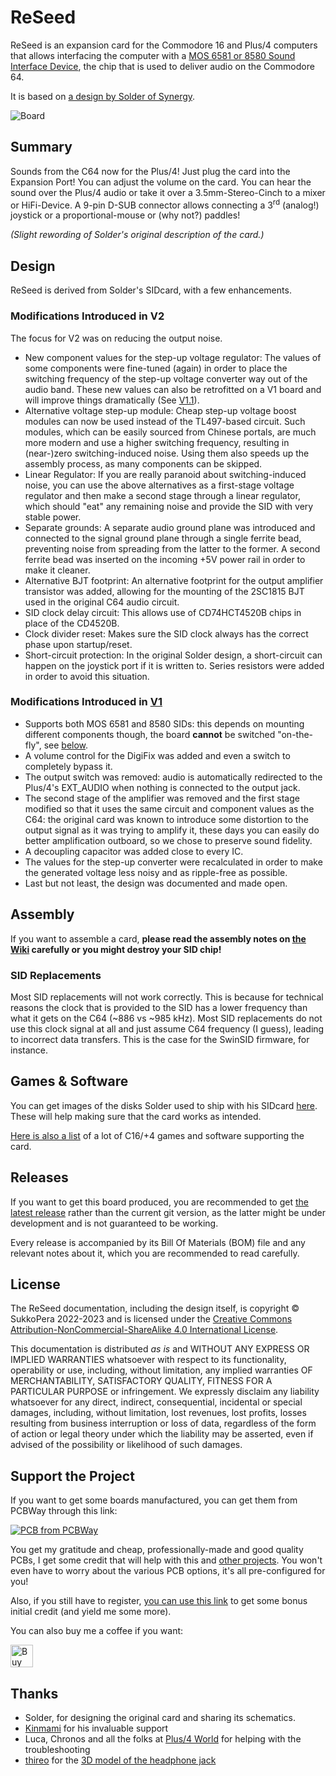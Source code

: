 # ReSeed
ReSeed is an expansion card for the Commodore 16 and Plus/4 computers that allows interfacing the computer with a [MOS 6581 or 8580 Sound Interface Device](https://en.wikipedia.org/wiki/MOS_Technology_6581), the chip that is used to deliver audio on the Commodore 64.

It is based on [a design by Solder of Synergy](https://plus4world.powweb.com/hardware/Solders_SID_Card).

![Board](https://raw.githubusercontent.com/SukkoPera/ReSeed/master/img/render-top.png)

## Summary
Sounds from the C64 now for the Plus/4! Just plug the card into the Expansion Port! You can adjust the volume on the card. You can hear the sound over the Plus/4 audio or take it over a 3.5mm-Stereo-Cinch to a mixer or HiFi-Device. A 9-pin D-SUB connector allows connecting a 3<sup>rd</sup> (analog!) joystick or a proportional-mouse or (why not?) paddles!

*(Slight rewording of Solder's original description of the card.)*

## Design
ReSeed is derived from Solder's SIDcard, with a few enhancements.

### Modifications Introduced in V2
The focus for V2 was on reducing the output noise.

* New component values for the step-up voltage regulator: The values of some components were fine-tuned (again) in order to place the switching frequency of the step-up voltage converter way out of the audio band. These new values can also be retrofitted on a V1 board and will improve things dramatically (See [V1.1](https://github.com/SukkoPera/ReSeed/releases/tag/v1.1)).
* Alternative voltage step-up module: Cheap step-up voltage boost modules can now be used instead of the TL497-based circuit. Such modules, which can be easily sourced from Chinese portals, are much more modern and use a higher switching frequency, resulting in (near-)zero switching-induced noise. Using them also speeds up the assembly process, as many components can be skipped.
* Linear Regulator: If you are really paranoid about switching-induced noise, you can use the above alternatives as a first-stage voltage regulator and then make a second stage through a linear regulator, which should "eat" any remaining noise and provide the SID with very stable power.
* Separate grounds: A separate audio ground plane was introduced and connected to the signal ground plane through a single ferrite bead, preventing noise from spreading from the latter to the former. A second ferrite bead was inserted on the incoming +5V power rail in order to make it cleaner.
* Alternative BJT footprint: An alternative footprint for the output amplifier transistor was added, allowing for the mounting of the 2SC1815 BJT used in the original C64 audio circuit.
* SID clock delay circuit: This allows use of CD74HCT4520B chips in place of the CD4520B.
* Clock divider reset: Makes sure the SID clock always has the correct phase upon startup/reset.
* Short-circuit protection: In the original Solder design, a short-circuit can happen on the joystick port if it is written to. Series resistors were added in order to avoid this situation.

### Modifications Introduced in [V1](https://github.com/SukkoPera/ReSeed/releases/tag/v1)
* Supports both MOS 6581 and 8580 SIDs: this depends on mounting different components though, the board **cannot** be switched "on-the-fly", see [below](#Assembly).
* A volume control for the DigiFix was added and even a switch to completely bypass it.
* The output switch was removed: audio is automatically redirected to the Plus/4's EXT_AUDIO when nothing is connected to the output jack.
* The second stage of the amplifier was removed and the first stage modified so that it uses the same circuit and component values as the C64: the original card was known to introduce some distortion to the output signal as it was trying to amplify it, these days you can easily do better amplification outboard, so we chose to preserve sound fidelity.
* A decoupling capacitor was added close to every IC.
* The values for the step-up converter were recalculated in order to make the generated voltage less noisy and as ripple-free as possible.
* Last but not least, the design was documented and made open.

## Assembly
If you want to assemble a card, **please read the assembly notes on [the Wiki](https://github.com/SukkoPera/ReSeed/wiki) carefully or you might destroy your SID chip!**

### SID Replacements
Most SID replacements will not work correctly. This is because for technical reasons the clock that is provided to the SID has a lower frequency than what it gets on the C64 (~886 vs ~985 kHz). Most SID replacements do not use this clock signal at all and just assume C64 frequency (I guess), leading to incorrect data transfers. This is the case for the SwinSID firmware, for instance.

## Games & Software
You can get images of the disks Solder used to ship with his SIDcard [here](https://plus4world.powweb.com/software/Synergy_Sidcard_Software). These will help making sure that the card works as intended.

[Here is also a list](https://plus4world.powweb.com/effects/SID_Support) of a lot of C16/+4 games and software supporting the card.

## Releases
If you want to get this board produced, you are recommended to get [the latest release](https://github.com/SukkoPera/ReSeed/releases) rather than the current git version, as the latter might be under development and is not guaranteed to be working.

Every release is accompanied by its Bill Of Materials (BOM) file and any relevant notes about it, which you are recommended to read carefully.

## License
The ReSeed documentation, including the design itself, is copyright &copy; SukkoPera 2022-2023 and is licensed under the [Creative Commons Attribution-NonCommercial-ShareAlike 4.0 International License](https://creativecommons.org/licenses/by-nc-sa/4.0/).

This documentation is distributed *as is* and WITHOUT ANY EXPRESS OR IMPLIED WARRANTIES whatsoever with respect to its functionality, operability or use, including, without limitation, any implied warranties OF MERCHANTABILITY, SATISFACTORY QUALITY, FITNESS FOR A PARTICULAR PURPOSE or infringement. We expressly disclaim any liability whatsoever for any direct, indirect, consequential, incidental or special damages, including, without limitation, lost revenues, lost profits, losses resulting from business interruption or loss of data, regardless of the form of action or legal theory under which the liability may be asserted, even if advised of the possibility or likelihood of such damages.

## Support the Project
If you want to get some boards manufactured, you can get them from PCBWay through this link:

[![PCB from PCBWay](https://www.pcbway.com/project/img/images/frompcbway.png)](https://www.pcbway.com/project/shareproject/ReSeed_SIDcard_for_the_Commodore_16_Plus_4_c4967b6f.html)

You get my gratitude and cheap, professionally-made and good quality PCBs, I get some credit that will help with this and [other projects](https://www.pcbway.com/project/member/shareproject/?bmbid=41100). You won't even have to worry about the various PCB options, it's all pre-configured for you!

Also, if you still have to register, [you can use this link](https://www.pcbway.com/setinvite.aspx?inviteid=41100) to get some bonus initial credit (and yield me some more).

You can also buy me a coffee if you want:

<a href='https://ko-fi.com/L3L0U18L' target='_blank'><img height='36' style='border:0px;height:36px;' src='https://az743702.vo.msecnd.net/cdn/kofi2.png?v=2' border='0' alt='Buy Me a Coffee at ko-fi.com' /></a>

## Thanks
- Solder, for designing the original card and sharing its schematics.
- [Kinmami](https://github.com/kinmami) for his invaluable support
- Luca, Chronos and all the folks at [Plus/4 World](https://plus4world.powweb.com/forum) for helping with the troubleshooting
- [thireo](https://github.com/thireo) for the [3D model of the headphone jack](https://github.com/thireo/kicad-library)
